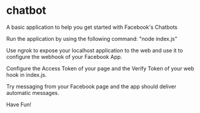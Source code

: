 # chatbot
A basic application to help you get started with Facebook's Chatbots

Run the application by using the following command: "node index.js"

Use ngrok to expose your localhost application to the web and use it to configure the webhook of your Facebook App.

Configure the Access Token of your page and the Verify Token of your web hook in index.js.

Try messaging from your Facebook page and the app should deliver automatic messages.

Have Fun!
